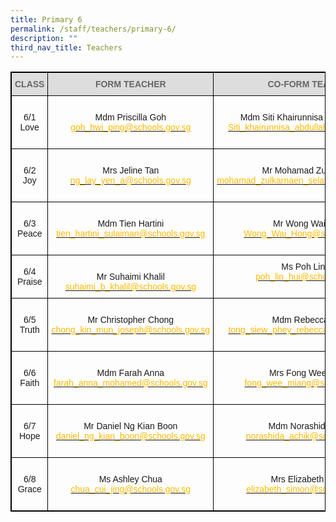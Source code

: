 ```yaml
---
title: Primary 6
permalink: /staff/teachers/primary-6/
description: ""
third_nav_title: Teachers
---
```

<style type="text/css">
.tg  {border-collapse:collapse;border-spacing:0;}
.tg td{border-color:black;border-style:solid;border-width:1px;font-family:Arial, sans-serif;font-size:14px;
  overflow:hidden;padding:10px 5px;word-break:normal;}
.tg th{border-color:black;border-style:solid;border-width:1px;font-family:Arial, sans-serif;font-size:14px;
  font-weight:normal;overflow:hidden;padding:10px 5px;word-break:normal;}
.tg .tg-a4yv{background-color:#DDD;color:#666;font-weight:bold;text-align:center;vertical-align:top}
.tg .tg-baqh{text-align:center;vertical-align:top}
.tg .tg-nau8{color:#FDB900;text-align:center;vertical-align:top}
.tg .tg-nrix{text-align:center;vertical-align:middle}
</style>
<table class="tg" style="border: 1px solid black">
<thead>
  <tr>
    <th class="tg-a4yv" style="border: 1px solid black">CLASS</th>
    <th class="tg-a4yv" style="border: 1px solid black">FORM TEACHER</th>
    <th class="tg-a4yv" style="border: 1px solid black">CO-FORM TEACHER<br></th>
  </tr>
</thead>
<tbody>
  <tr style="border: 1px solid black">
    <td class="tg-nrix" style="border: 1px solid black">6/1<br>Love</td>
    <td class="tg-baqh" style="border: 1px solid black"><br>Mdm Priscilla Goh<br><a href="mailto:goh_hwi_ping@schools.gov.sg"><span style="text-decoration:none;color:#FDB900">goh_hwi_ping@schools.gov.sg</span></a><br></td>
    <td class="tg-baqh" style="border: 1px solid black"><br>Mdm Siti Khairunnisa Binte Abdullah<br><a href="mailto:Siti_khairunnisa_ABDULLAH@schools.gov.sg"><span style="text-decoration:none;color:#FDB900">Siti_khairunnisa_abdullah@schools.gov.sg</span></a><br><br></td>
  </tr>
  <tr style="border: 1px solid black">
    <td class="tg-nrix" style="border: 1px solid black"> 6/2<br>Joy</td>
    <td class="tg-baqh" style="border: 1px solid black"><br>Mrs Jeline Tan<br><a href="mailto:ng_lay_yen_a@schools.gov.sg"><span style="text-decoration:none;color:#FDB900">ng_lay_yen_a@schools.gov.sg</span></a><br><br></td>
    <td class="tg-nrix" style="border: 1px solid black">Mr Mohamad Zulkarnaen<br><a href="mailto:mohamad_zulkarnaen_selamat@schools.gov.sg"><span style="text-decoration:none;color:#FDB900">mohamad_zulkarnaen_selamat@schools.gov.sg</span></a> </td>
  </tr>
  <tr style="border: 1px solid black">
    <td class="tg-nrix" style="border: 1px solid black">6/3<br>Peace</td>
    <td class="tg-nrix" style="border: 1px solid black">Mdm Tien Hartini<br><a href="mailto:tien_hartini_sulaiman@schools.gov.sg"><span style="text-decoration:none;color:#FDB900">tien_hartini_sulaiman@schools.gov.sg</span></a><br></td>
    <td class="tg-baqh" style="border: 1px solid black"><br>Mr Wong Wai Hong<br><a href="mailto:Wong_Wai_Hong@schools.gov.sg"><span style="text-decoration:none;color:#FDB900">Wong_Wai_Hong@schools.gov.sg</span></a><br><br></td>
  </tr>
  <tr style="border: 1px solid black">
    <td class="tg-nrix" style="border: 1px solid black">6/4<br>Praise</td>
    <td class="tg-baqh" style="border: 1px solid black"><br>Mr Suhaimi Khalil<br><a href="mailto:suhaimi_b_khalil@schools.gov.sg"><span style="text-decoration:none;color:#FDB900">suhaimi_b_khalil@schools.gov.sg</span></a><br></td>
    <td class="tg-baqh" style="border: 1px solid black">Ms Poh Lin Hui<br><a href="mailto:poh_lin_hui@schools.gov.sg"><span style="text-decoration:none;color:#FDB900">poh_lin_hui@schools.gov.sg</span></a><br><br></td>
  </tr>
  <tr style="border: 1px solid black">
    <td class="tg-nrix" style="border: 1px solid black">6/5<br>Truth</td>
    <td class="tg-nrix" style="border: 1px solid black">Mr Christopher Chong<br><a href="mailto:chong_kin_mun_joseph@schools.gov.sg"><span style="text-decoration:none;color:#FDB900">chong_kin_mun_joseph@schools.gov.sg</span></a><br></td>
    <td class="tg-baqh" style="border: 1px solid black"><br>Mdm Rebecca Tong<br><a href="mailto:tong_siew_phey_rebecca@schools.gov.sg"><span style="text-decoration:none;color:#FDB900">tong_siew_phey_rebecca@schools.gov.sg</span></a><br><br></td>
  </tr>
  <tr style="border: 1px solid black">
    <td class="tg-nrix" style="border: 1px solid black">6/6<br>Faith</td>
    <td class="tg-nrix" style="border: 1px solid black">Mdm Farah Anna<br><a href="mailto:farah_anna_mohamed@schools.gov.sg"><span style="text-decoration:none;color:#FDB900">farah_anna_mohamed@schools.gov.sg</span></a><br></td>
    <td class="tg-baqh" style="border: 1px solid black"><br>Mrs Fong Wee Miang<br><a href="mailto:fong_wee_miang@schools.gov.sg"><span style="text-decoration:none;color:#FDB900">fong_wee_miang@schools.gov.sg</span></a><br><br></td>
  </tr>
  <tr style="border: 1px solid black">
    <td class="tg-nrix" style="border: 1px solid black">6/7<br>Hope</td>
    <td class="tg-nrix" style="border: 1px solid black">Mr Daniel Ng Kian Boon<br><a href="mailto:daniel_ng_kian_boon@schools.gov.sg"><span style="text-decoration:none;color:#FDB900">daniel_ng_kian_boon@schools.gov.sg</span></a></td>
    <td class="tg-baqh" style="border: 1px solid black"><br>Mdm Norashida Achik<br><a href="mailto:norashida_achik@schools.gov.sg"><span style="text-decoration:none;color:#FDB900">norashida_achik@schools.gov.sg</span></a><br><br></td>
  </tr>
  <tr style="border: 1px solid black">
    <td class="tg-nrix" style="border: 1px solid black">6/8<br>Grace</td>
    <td class="tg-nrix" style="border: 1px solid black">Ms Ashley Chua<br><a href="mailto:chua_cui_jing@schools.gov.sg"><span style="text-decoration:none;color:#FDB900">chua_cui_jing@schools.gov.sg</span></a></td>
    <td class="tg-baqh" style="border: 1px solid black"><br>Mrs Elizabeth Simon<br><a href="mailto:elizabeth_simon@schools.gov.sg"><span style="text-decoration:none;color:#FDB900">elizabeth_simon@schools.gov.sg</span></a><br><br></td>
  </tr>
</tbody>
</table>